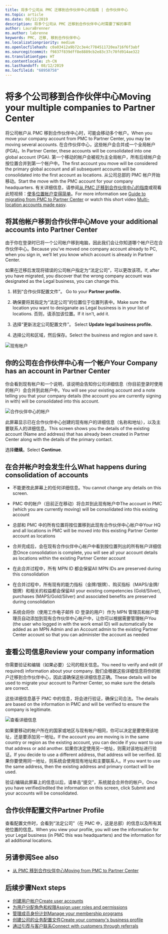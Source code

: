 ```yaml
---
title: 将多个公司从 PMC 迁移到合作伙伴中心的指南 | 合作伙伴中心
ms.topic: article
ms.date: 08/12/2019
description: 将多个公司从 PMC 迁移到合作伙伴中心时需要了解的事项
author: LauraBrenner
ms.author: labrenne
keywords: PMC, 迁移, 移到合作伙伴中心
ms.localizationpriority: medium
ms.openlocfilehash: c0a03412a9b72c3e4c7784511720ea716f6f3abf
ms.sourcegitcommit: f9837f839dff8e8889cb2e83c37c70fd914ae322
ms.translationtype: HT
ms.contentlocale: zh-CN
ms.lasthandoff: 08/12/2019
ms.locfileid: "68958758"
---
```

# <a name="moving-your-multiple-companies-to-partner-center"></a><span data-ttu-id="2631d-104">将多个公司移到合作伙伴中心</span><span class="sxs-lookup"><span data-stu-id="2631d-104">Moving your multiple companies to Partner Center</span></span>

<span data-ttu-id="2631d-105">将公司帐户从 PMC 移到合作伙伴中心时，可能会移动多个帐户。</span><span class="sxs-lookup"><span data-stu-id="2631d-105">When you move your company account from PMC to Partner Center, you may be moving several accounts.</span></span> <span data-ttu-id="2631d-106">在合作伙伴中心，这些帐户会合并成一个全局帐户 (PGA)。</span><span class="sxs-lookup"><span data-stu-id="2631d-106">In Partner Center, these accounts will be consolidated into one global account (PGA).</span></span> <span data-ttu-id="2631d-107">第一个移动的帐户会被视为主全局帐户，所有后续帐户会按位置合并到第一个帐户中。</span><span class="sxs-lookup"><span data-stu-id="2631d-107">The first account you move will be considered the primary global account and all subsequent accounts will be consolidated into the first account as locations.</span></span> <span data-ttu-id="2631d-108">从公司总部的 PMC 帐户开始移动。</span><span class="sxs-lookup"><span data-stu-id="2631d-108">Start the move with the PMC account for your company headquarters.</span></span> <span data-ttu-id="2631d-109">有关详细信息，请参阅[从 PMC 迁移到合作伙伴中心的指南](guide-to-migration.md)或观看此短视频：[使多位置帐户变得简单](https://vimeo.com/290335248)。</span><span class="sxs-lookup"><span data-stu-id="2631d-109">For more information see [Guide to migrating from PMC to Partner Center](guide-to-migration.md) or watch this short video [Multi-location accounts made easy](https://vimeo.com/290335248).</span></span>

## <a name="move-your-additional-accounts-into-partner-center"></a><span data-ttu-id="2631d-110">将其他帐户移到合作伙伴中心</span><span class="sxs-lookup"><span data-stu-id="2631d-110">Move your additional accounts into Partner Center</span></span> 

<span data-ttu-id="2631d-111">由于你在登录时已将一个公司帐户移到电脑，因此我们会让你知道哪个帐户已在合作伙伴中心。</span><span class="sxs-lookup"><span data-stu-id="2631d-111">Because you’ve moved one company account already to PC, when you sign in, we’ll let you know which account is already in Partner Center.</span></span> 


<span data-ttu-id="2631d-112">如果在迁移后发现将错误的公司帐户指定为“法定公司”，可以更改该项。</span><span class="sxs-lookup"><span data-stu-id="2631d-112">If, after you have migrated, you discover that the wrong company account was designated as the Legal business, you can change this.</span></span>

1. <span data-ttu-id="2631d-113">转到“合作伙伴配置文件”。 </span><span class="sxs-lookup"><span data-stu-id="2631d-113">Go to your **Partner profile.**</span></span>

2. <span data-ttu-id="2631d-114">确保要将其指定为“法定公司”的位置位于位置列表中。</span><span class="sxs-lookup"><span data-stu-id="2631d-114">Make sure the location you want to desiganate as Legal business is in your list of locations.</span></span> <span data-ttu-id="2631d-115">否则，请添加该位置。</span><span class="sxs-lookup"><span data-stu-id="2631d-115">If it isn't, add it.</span></span>

3. <span data-ttu-id="2631d-116">选择“更新法定公司配置文件”。 </span><span class="sxs-lookup"><span data-stu-id="2631d-116">Select **Update legal business profile.**</span></span>

4. <span data-ttu-id="2631d-117">选择公司和区域，然后保存。</span><span class="sxs-lookup"><span data-stu-id="2631d-117">Select the business and region and save it.</span></span>

![现有帐户](images/migration/accountwithus.png)

## <a name="your-company-has-an-account-in-partner-center"></a><span data-ttu-id="2631d-119">你的公司在合作伙伴中心有一个帐户</span><span class="sxs-lookup"><span data-stu-id="2631d-119">Your Company has an account in Partner Center</span></span>

<span data-ttu-id="2631d-120">你会看到现有帐户和一个说明，该说明会告知你公司详细信息（你目前登录时使用的帐户）会合并到此帐户中。</span><span class="sxs-lookup"><span data-stu-id="2631d-120">You will see your existing account and a note telling you that your company details (the account you are currently signing in with) will be consolidated into this account.</span></span>

![合作伙伴中心的帐户](images/migration/existingaccount2.png)

<span data-ttu-id="2631d-122">此屏幕显示已在合作伙伴中心创建的现有帐户的详细信息（名称和地址），以及主要联系人的详细信息。</span><span class="sxs-lookup"><span data-stu-id="2631d-122">This screen shows you the details of the existing account (Name and address) that has already been created in Partner Center along with the details of the primary contact.</span></span> 

<span data-ttu-id="2631d-123">选择**继续**。</span><span class="sxs-lookup"><span data-stu-id="2631d-123">Select **Continue**.</span></span>

## <a name="what-happens-during-consolidation-of-accounts"></a><span data-ttu-id="2631d-124">在合并帐户时会发生什么</span><span class="sxs-lookup"><span data-stu-id="2631d-124">What happens during consolidation of accounts</span></span>

- <span data-ttu-id="2631d-125">不能更改此屏幕上的任何详细信息。</span><span class="sxs-lookup"><span data-stu-id="2631d-125">You cannot change any details on this screen.</span></span> 

- <span data-ttu-id="2631d-126">PMC 中的帐户（目前正在移动）将合并到此现有帐户中</span><span class="sxs-lookup"><span data-stu-id="2631d-126">The account in PMC (which you are currently moving) will be consolidated into this existing account</span></span> 

- <span data-ttu-id="2631d-127">总部和 PMC 中的所有位置将按位置移到此现有合作伙伴中心帐户中</span><span class="sxs-lookup"><span data-stu-id="2631d-127">Your HQ and all locations in PMC will be moved into this existing Partner Center account as locations</span></span>

- <span data-ttu-id="2631d-128">合并完成后，会在现有合作伙伴中心帐户中看到按位置列出的所有帐户详细信息</span><span class="sxs-lookup"><span data-stu-id="2631d-128">Once consolidation is complete, you will see all your account details as locations within the existing Partner Center account</span></span> 

- <span data-ttu-id="2631d-129">在此合并过程中，所有 MPN ID 都会保留</span><span class="sxs-lookup"><span data-stu-id="2631d-129">All MPN IDs are preserved during this consolidation</span></span>

- <span data-ttu-id="2631d-130">在合并过程中，所有现有的能力指标（金牌/银牌）、购买指标（MAPS/金牌/银牌）和相关的权益都会保留</span><span class="sxs-lookup"><span data-stu-id="2631d-130">All your existing competencies (Gold/Silver), purchases (MAPS/Gold/Silver) and associated benefits are preserved during consolidation</span></span>

- <span data-ttu-id="2631d-131">系统会将你（使用工作电子邮件 ID 登录的用户）作为 MPN 管理员和帐户管理员自动添加到现有合作伙伴中心帐户中，让你可以根据需要管理帐户</span><span class="sxs-lookup"><span data-stu-id="2631d-131">You (the user who logged in with the work email ID) will automatically be added as an MPN Admin and an Account admin to the existing Partner Center account so that you can administer the account as needed</span></span> 


## <a name="review-your-company-information"></a><span data-ttu-id="2631d-132">查看公司信息</span><span class="sxs-lookup"><span data-stu-id="2631d-132">Review your company information</span></span>

<span data-ttu-id="2631d-133">你需要验证和编辑（如果必要）公司的相关信息。</span><span class="sxs-lookup"><span data-stu-id="2631d-133">You need to verify and edit (if required) information about your company.</span></span> <span data-ttu-id="2631d-134">我们会根据这些详细信息将你的帐户迁移到合作伙伴中心，因此请确保这些详细信息正确。</span><span class="sxs-lookup"><span data-stu-id="2631d-134">These details will be used to migrate your account to Partner Center, so make sure the details are correct.</span></span> 

<span data-ttu-id="2631d-135">这些详细信息基于 PMC 中的信息，将会进行验证，确保公司合法。</span><span class="sxs-lookup"><span data-stu-id="2631d-135">The details are based on the information in PMC and will be verified to ensure the company is legitimate.</span></span> 

![查看详细信息](images/migration/review.png)

<span data-ttu-id="2631d-137">如果要移动的帐户所在的国家或地区与现有帐户相同，你可以决定是要使用该地址，还是要添加另一地址。</span><span class="sxs-lookup"><span data-stu-id="2631d-137">If the account you are moving is in the same country or region as the existing account, you can decide if you want to use that address or add another.</span></span> <span data-ttu-id="2631d-138">如果你决定使用另一地址，则需对该地址进行验证。</span><span class="sxs-lookup"><span data-stu-id="2631d-138">If you decide to use a different address, that address will be verified.</span></span> <span data-ttu-id="2631d-139">如果你要使用同一地址，则系统会使用现有地址和主要联系人。</span><span class="sxs-lookup"><span data-stu-id="2631d-139">If you want to use the same address, then the existing address and primary contact will be used.</span></span>

<span data-ttu-id="2631d-140">验证/编辑此屏幕上的信息以后，请单击“提交”，系统就会合并你的帐户。</span><span class="sxs-lookup"><span data-stu-id="2631d-140">Once you have verified/edited the information on this screen, click Submit and your accounts will be consolidated.</span></span>

## <a name="partner-profile"></a><span data-ttu-id="2631d-141">合作伙伴配置文件</span><span class="sxs-lookup"><span data-stu-id="2631d-141">Partner Profile</span></span>

<span data-ttu-id="2631d-142">查看配置文件时，会看到“法定公司”（在 PMC 中，这是总部）的信息以及所有其他位置的信息。</span><span class="sxs-lookup"><span data-stu-id="2631d-142">When you view your profile, you will see the information for your Legal business (in PMC this was headquarters) and the information for all additional locations.</span></span>

## <a name="see-also"></a><span data-ttu-id="2631d-143">另请参阅</span><span class="sxs-lookup"><span data-stu-id="2631d-143">See also</span></span>

- [<span data-ttu-id="2631d-144">从 PMC 移到合作伙伴中心</span><span class="sxs-lookup"><span data-stu-id="2631d-144">Moving from PMC to Partner Center</span></span>](move-pmc-pc-map.md)

## <a name="next-steps"></a><span data-ttu-id="2631d-145">后续步骤</span><span class="sxs-lookup"><span data-stu-id="2631d-145">Next steps</span></span>

- [<span data-ttu-id="2631d-146">创建用户帐户</span><span class="sxs-lookup"><span data-stu-id="2631d-146">Create user accounts </span></span>](create-user-accounts-and-set-permissions.md)
- [<span data-ttu-id="2631d-147">为用户分配角色和权限</span><span class="sxs-lookup"><span data-stu-id="2631d-147">Assign user roles and permissions</span></span>](permissions-overview.md)
- [<span data-ttu-id="2631d-148">管理成员身份计划</span><span class="sxs-lookup"><span data-stu-id="2631d-148">Manage your membership programs</span></span>](renew-mpn-offers.md)
- [<span data-ttu-id="2631d-149">创建公司的业务配置文件</span><span class="sxs-lookup"><span data-stu-id="2631d-149">Create your company's business profile</span></span>](create-a-marketing-profile.md)
- [<span data-ttu-id="2631d-150">通过引荐与客户联系</span><span class="sxs-lookup"><span data-stu-id="2631d-150">Connect with customers through referrals</span></span>](responding-to-referrals.md)
